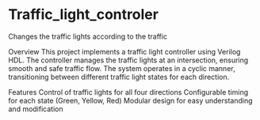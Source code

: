 # Traffic_light_controler
Changes the traffic lights according to the traffic

Overview
This project implements a traffic light controller using Verilog HDL. The controller manages the traffic lights at an intersection, ensuring smooth and safe traffic flow. The system operates in a cyclic manner, transitioning between different traffic light states for each direction.

Features
Control of traffic lights for all four directions
Configurable timing for each state (Green, Yellow, Red)
Modular design for easy understanding and modification
